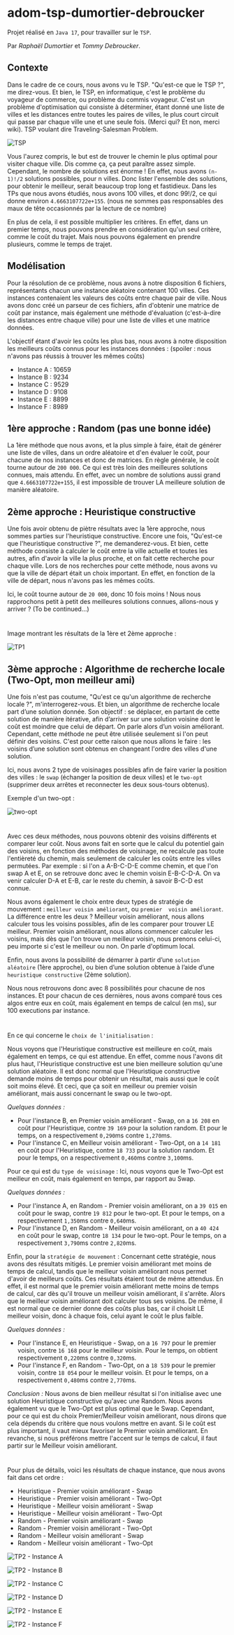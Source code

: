 # adom-tsp-dumortier-debroucker

Projet réalisé en `Java 17`, pour travailler sur le `TSP`.

Par _Raphaël Dumortier_ et _Tommy Debroucker_.

## Contexte
Dans le cadre de ce cours, nous avons vu le TSP. "Qu'est-ce que le TSP ?", me direz-vous. 
Et bien, le TSP, en informatique, c'est le problème du voyageur de commerce, ou problème du 
commis voyageur. C'est un problème d'optimisation qui consiste à déterminer, étant donné une 
liste de villes et les distances entre toutes les paires de villes, le plus court circuit 
qui passe par chaque ville une et une seule fois.
(Merci qui? Et non, merci wiki).
TSP voulant dire Traveling-Salesman Problem.

![TSP](/img/tsp.png)

Vous l'aurez compris, le but est de trouver le chemin le plus optimal pour visiter chaque ville.
Dis comme ça, ça peut paraître assez simple. Cependant, le nombre de solutions est énorme !
En effet, nous avons `(n-1)!/2` solutions possibles, pour n villes. Donc lister l'ensemble des 
solutions, pour obtenir le meilleur, serait beaucoup trop long et fastidieux.
Dans les TPs que nous avons étudiés, nous avons 100 villes, et donc 99!/2, ce qui donne environ `4.6663107722e+155`.
(nous ne sommes pas responsables des maux de tête occasionnés par la lecture de ce nombre)

En plus de cela, il est possible multiplier les critères. En effet, dans un premier temps, nous pouvons prendre 
en considération qu'un seul critère, comme le coût du trajet. Mais nous pouvons également en prendre plusieurs, 
comme le temps de trajet.

## Modélisation
Pour la résolution de ce problème, nous avons à notre disposition 6 fichiers, représentants chacun une instance
aléatoire contenant 100 villes. Ces instances contenaient les valeurs des coûts entre chaque pair de ville. 
Nous avons donc créé un parseur de ces fichiers, afin d'obtenir une matrice de coût par instance, mais également 
une méthode d'évaluation (c'est-à-dire les distances entre chaque ville) pour une liste de villes et une matrice 
données.

L'objectif étant d'avoir les coûts les plus bas, nous avons à notre disposition les meilleurs coûts connus pour 
les instances données : (spoiler : nous n'avons pas réussis à trouver les mêmes coûts)
 - Instance A : 10659
 - Instance B : 9234
 - Instance C : 9529
 - Instance D : 9108
 - Instance E : 8899
 - Instance F : 8989
 
## 1ère approche : Random (pas une bonne idée)
La 1ère méthode que nous avons, et la plus simple à faire, était de générer une liste de villes, dans un ordre 
aléatoire et d'en évaluer le coût, pour chacune de nos instances et donc de matrices. En règle générale, 
le coût tourne autour de `200 000`. Ce qui est très loin des meilleures solutions connues, mais attendu. En effet, 
avec un nombre de solutions aussi grand que `4.6663107722e+155`, il est impossible de trouver LA meilleure solution 
de manière aléatoire.

## 2ème approche : Heuristique constructive
Une fois avoir obtenu de piètre résultats avec la 1ère approche, nous sommes parties sur l'heuristique constructive. 
Encore une fois, "Qu'est-ce que l'heuristique constructive ?", me demanderez-vous. Et bien, cette méthode consiste 
à calculer le coût entre la ville actuelle et toutes les autres, afin d'avoir la ville la plus proche, et on fait cette 
recherche pour chaque ville. Lors de nos recherches pour cette méthode, nous avons vu que la ville de départ était 
un choix important. En effet, en fonction de la ville de départ, nous n'avons pas les mêmes coûts. 

Ici, le coût tourne autour de `20 000`, donc 10 fois moins ! Nous nous rapprochons petit à petit des meilleures 
solutions connues, allons-nous y arriver ? (To be continued...)

#

Image montrant les résultats de la 1ère et 2ème approche :

![TP1](/img/cost_random_heuristic.png)

## 3ème approche : Algorithme de recherche locale (Two-Opt, mon meilleur ami)
Une fois n'est pas coutume, "Qu'est ce qu'un algorithme de recherche locale ?", m'interrogerez-vous. Et bien, un 
algorithme de recherche locale part d’une solution donnée. Son objectif : se déplacer, en partant de cette solution de 
manière itérative, afin d’arriver sur une solution voisine dont le coût est moindre que celui de départ. 
On parle alors d’un voisin améliorant. Cependant, cette méthode ne peut être utilisée seulement si l'on peut définir 
des voisins. C'est pour cette raison que nous allons le faire : les voisins d’une solution sont obtenus en changeant 
l'ordre des villes d'une solution.

Ici, nous avons 2 type de voisinages possibles afin de faire varier la position des villes : le `swap` (échanger 
la position de deux villes) et le `two-opt` (supprimer deux arrêtes et reconnecter les deux sous-tours obtenus).

Exemple d'un two-opt :

![two-opt](/img/two-opt.png)

#

Avec ces deux méthodes, nous pouvons obtenir des voisins différents et comparer leur coût. Nous avons fait en sorte 
que le calcul du potentiel gain des voisins, en fonction des méthodes de voisinage, ne recalcule pas toute
l'entièreté du chemin, mais seulement de calculer les coûts entre les villes permutées. Par exemple : si l'on a 
A-B-C-D-E comme chemin, et que l'on swap A et E, on se retrouve donc avec le chemin voisin E-B-C-D-A.
On va venir calculer D-A et E-B, car le reste du chemin, à savoir B-C-D est connue.

Nous avons également le choix entre deux types de stratégie de mouvement : `meilleur voisin améliorant`, ou `premier 
voisin améliorant`. La différence entre les deux ? Meilleur voisin améliorant, nous allons calculer tous les 
voisins possibles,  afin de les comparer pour trouver LE meilleur. Premier voisin améliorant, nous allons commencer 
calculer les voisins,  mais dès que l'on trouve un meilleur voisin, nous prenons celui-ci, peu importe si c'est le 
meilleur ou non. On parle d'optimum local.

Enfin, nous avons la possibilité de démarrer à partir d’une `solution aléatoire` (1ère approche), ou bien d’une 
solution obtenue à l’aide d’une `heuristique constructive` (2ème solution).

Nous nous retrouvons donc avec 8 possibilités pour chacune de nos instances. Et pour chacun de ces dernières, 
nous avons comparé tous ces algos entre eux en coût, mais également en temps de calcul (en ms), sur 100 executions 
par instance. 

#

En ce qui concerne le `choix de l'initialisation` :

Nous voyons que l'Heuristique constructive est meilleure en coût, mais également en temps, ce qui est attendue. 
En effet, comme nous l'avons dit plus haut, l'Heuristique constructive est une bien meilleure solution qu'une solution 
aléatoire. Il est donc normal que l'Heuristique constructive demande moins de temps pour obtenir un résultat, mais aussi 
que le coût soit moins élevé. Et ceci, que ça soit en meilleur ou premier voisin améliorant, mais aussi 
concernant le swap ou le two-opt.

_Quelques données :_
 - Pour l'instance B, en Premier voisin améliorant - Swap, on a `16 208` en coût pour l'Heuristique, contre `39 169` 
pour la solution random. Et pour le temps, on a respectivement `0,290`ms contre `1,270`ms.
 - Pour l'instance C, en Meilleur voisin améliorant - Two-Opt, on a `14 181` en coût pour l'Heuristique, contre `18 733` 
pour la solution random. Et pour le temps, on a respectivement `0,460`ms contre `3,100`ms.


Pour ce qui est du `type de voisinage` :
Ici, nous voyons que le Two-Opt est meilleur en coût, mais également en temps, par rapport au Swap.

_Quelques données :_
- Pour l'instance A, en Random - Premier voisin améliorant, on a `39 015` en coût pour le swap, contre `19 812`
  pour le two-opt. Et pour le temps, on a respectivement `1,350`ms contre `0,640`ms.
- Pour l'instance D, en Random - Meilleur voisin améliorant, on a `40 424` en coût pour 
le swap, contre `18 134` pour le two-opt. Pour le temps, on a respectivement `3,790`ms contre `2,820`ms.


Enfin, pour la `stratégie de mouvement` :
Concernant cette stratégie, nous avons des résultats mitigés. Le premier voisin améliorant met moins de temps de calcul, 
tandis que le meilleur voisin améliorant nous permet d'avoir de meilleurs coûts. Ces résultats étaient tout de même attendus. 
En effet, il est normal que le premier voisin améliorant mette moins de temps de calcul, car dès qu'il trouve un 
meilleur voisin améliorant, il s'arrête. Alors que le meilleur voisin améliorant doit calculer tous ses voisins.
De même, il est normal que ce dernier donne des coûts plus bas, car il choisit LE meilleur voisin, donc à chaque fois, 
celui ayant le coût le plus faible.

_Quelques données :_
- Pour l'instance E, en Heuristique - Swap, on a `16 797` pour le premier voisin, contre `16 168` pour le meilleur 
voisin. Pour le temps, on obtient respectivement `0,220`ms contre `0,320`ms.
- Pour l'instance F, en Random - Two-Opt, on a `18 539` pour le premier voisin, contre `18 054` pour le meilleur 
voisin. Et pour le temps, on a respectivement `0,480`ms contre `2,770`ms.

_Conclusion :_
Nous avons de bien meilleur résultat si l'on initialise avec une solution Heuristique constructive qu'avec une Random. 
Nous avons également vu que le Two-Opt est plus optimal que le Swap.
Cependant, pour ce qui est du choix Premier/Meilleur voisin améliorant, nous dirons que cela 
dépends du critère que nous voulons mettre en avant. Si le coût est plus important, il vaut mieux favoriser le Premier 
voisin améliorant. En revanche, si nous préférons mettre l'accent sur le temps de calcul, il faut partir 
sur le Meilleur voisin améliorant.

#

Pour plus de détails, voici les résultats de chaque instance, que nous avons fait dans cet ordre :
- Heuristique - Premier voisin améliorant - Swap
- Heuristique - Premier voisin améliorant - Two-Opt
- Heuristique - Meilleur voisin améliorant - Swap
- Heuristique - Meilleur voisin améliorant - Two-Opt
- Random - Premier voisin améliorant - Swap
- Random - Premier voisin améliorant - Two-Opt
- Random - Meilleur voisin améliorant - Swap
- Random - Meilleur voisin améliorant - Two-Opt

![TP2 - Instance A](/img/A.png)

![TP2 - Instance B](/img/B.png)

![TP2 - Instance C](/img/C.png)

![TP2 - Instance D](/img/D.png)

![TP2 - Instance E](/img/E.png)

![TP2 - Instance F](/img/F.png)